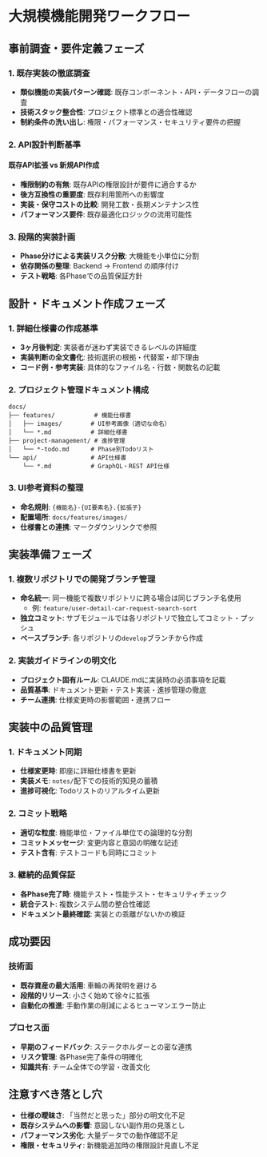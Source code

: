 # 大規模機能開発ワークフロー

## 事前調査・要件定義フェーズ

### 1. 既存実装の徹底調査
- **類似機能の実装パターン確認**: 既存コンポーネント・API・データフローの調査
- **技術スタック整合性**: プロジェクト標準との適合性確認
- **制約条件の洗い出し**: 権限・パフォーマンス・セキュリティ要件の把握

### 2. API設計判断基準
#### 既存API拡張 vs 新規API作成
- **権限制約の有無**: 既存APIの権限設計が要件に適合するか
- **後方互換性の重要度**: 既存利用箇所への影響度
- **実装・保守コストの比較**: 開発工数・長期メンテナンス性
- **パフォーマンス要件**: 既存最適化ロジックの流用可能性

### 3. 段階的実装計画
- **Phase分けによる実装リスク分散**: 大機能を小単位に分割
- **依存関係の整理**: Backend → Frontend の順序付け
- **テスト戦略**: 各Phaseでの品質保証方針

## 設計・ドキュメント作成フェーズ

### 1. 詳細仕様書の作成基準
- **3ヶ月後判定**: 実装者が迷わず実装できるレベルの詳細度
- **実装判断の全文書化**: 技術選択の根拠・代替案・却下理由
- **コード例・参考実装**: 具体的なファイル名・行数・関数名の記載

### 2. プロジェクト管理ドキュメント構成
```
docs/
├── features/           # 機能仕様書
│   ├── images/        # UI参考画像（適切な命名）
│   └── *.md           # 詳細仕様書
├── project-management/ # 進捗管理
│   └── *-todo.md      # Phase別Todoリスト
└── api/               # API仕様書
    └── *.md           # GraphQL・REST API仕様
```

### 3. UI参考資料の整理
- **命名規則**: `{機能名}-{UI要素名}.{拡張子}`
- **配置場所**: `docs/features/images/`
- **仕様書との連携**: マークダウンリンクで参照

## 実装準備フェーズ

### 1. 複数リポジトリでの開発ブランチ管理
- **命名統一**: 同一機能で複数リポジトリに跨る場合は同じブランチ名使用
  - 例: `feature/user-detail-car-request-search-sort`
- **独立コミット**: サブモジュールでは各リポジトリで独立してコミット・プッシュ
- **ベースブランチ**: 各リポジトリの`develop`ブランチから作成

### 2. 実装ガイドラインの明文化
- **プロジェクト固有ルール**: CLAUDE.mdに実装時の必須事項を記載
- **品質基準**: ドキュメント更新・テスト実装・進捗管理の徹底
- **チーム連携**: 仕様変更時の影響範囲・連携フロー

## 実装中の品質管理

### 1. ドキュメント同期
- **仕様変更時**: 即座に詳細仕様書を更新
- **実装メモ**: `notes/`配下での技術的知見の蓄積
- **進捗可視化**: Todoリストのリアルタイム更新

### 2. コミット戦略
- **適切な粒度**: 機能単位・ファイル単位での論理的な分割
- **コミットメッセージ**: 変更内容と意図の明確な記述
- **テスト含有**: テストコードも同時にコミット

### 3. 継続的品質保証
- **各Phase完了時**: 機能テスト・性能テスト・セキュリティチェック
- **統合テスト**: 複数システム間の整合性確認
- **ドキュメント最終確認**: 実装との乖離がないかの検証

## 成功要因

### 技術面
- **既存資産の最大活用**: 車輪の再発明を避ける
- **段階的リリース**: 小さく始めて徐々に拡張
- **自動化の推進**: 手動作業の削減によるヒューマンエラー防止

### プロセス面
- **早期のフィードバック**: ステークホルダーとの密な連携
- **リスク管理**: 各Phase完了条件の明確化
- **知識共有**: チーム全体での学習・改善文化

## 注意すべき落とし穴

- **仕様の曖昧さ**: 「当然だと思った」部分の明文化不足
- **既存システムへの影響**: 意図しない副作用の見落とし
- **パフォーマンス劣化**: 大量データでの動作確認不足
- **権限・セキュリティ**: 新機能追加時の権限設計見直し不足
